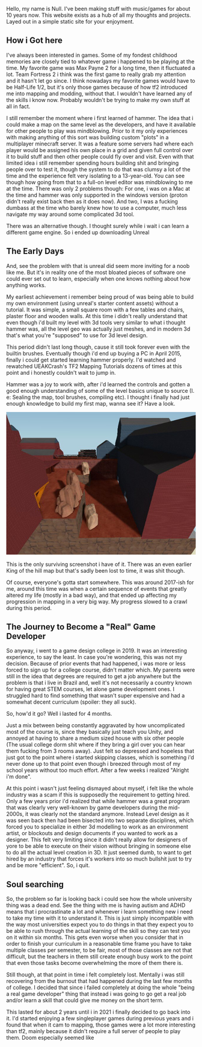 Hello, my name is Null. I've been making stuff with music/games for about 10 years now. This website exists as a hub of all my thoughts and projects. Layed out in a simple static site for your enjoyment.

## How i Got here

I've always been interested in games. Some of my fondest childhood memories are closely tied to whatever game i happened to be playing at the time. My favorite game was Max Payne 2 for a long time, then it fluctuated a lot. Team Fortress 2 i think was the first game to really grab my attention and it hasn't let go since. I think nowadays  my favorite games would have to be Half-Life 1/2, but it's only those games because of how tf2 introduced me into mapping and modding, without that. I wouldn't have learned any of the skills i know now. Probably wouldn't be trying to make my own stuff at all in fact.

I still remember the moment where i first learned of hammer. The idea that i could make a map on the same level as the developers, and have it available for other people to play was mindblowing. Prior to it my only experiences with making anything of this sort was building custom "plots" in a multiplayer minecraft server. It was a feature some servers had where each player would be assigned his own place in a grid and given full control over it to build stuff and then other people could fly over and visit. Even with that limited idea i still remember spending hours building shit and bringing people over to test it, though the system to do that was clumsy a lot of the time and the experience felt very isolating to a 13-year-old. You can see though how going from that to a full-on level editor was mindblowing to me at the time. There was only 2 problems though: For one, i was on a Mac at the time and hammer was only supported in the windows version (proton didn't really exist back then as it does now). And two, I was a fucking dumbass at the time who barely knew how to use a computer, much less navigate my way around some complicated 3d tool.

There was an alternative though. I thought surely while i wait i can learn a different game engine. So i ended up downloading Unreal 

## The Early Days 

And, see the problem with that is unreal did seem more inviting for a noob like me. But it's in reality one of the most bloated pieces of software one could ever set out to learn, especially when one knows nothing about how anything works.

My earliest achievement i remember being proud of was being able to build my own environment (using unreal's starter content assets) without a tutorial. It was simple, a small square room with a few tables and chairs, plaster floor and wooden walls. At this time i didn't really understand that even though i'd built my level with 3d tools very similar to what i thought hammer was, all the level geo was actually just meshes, and in modern 3d that's what you're "supposed" to use for 3d level design.

This period didn't last long though, cause it still took forever even with the builtin brushes. Eventually though i'd end up buying a PC in April 2015, finally i could get started learning hammer properly. I'd watched and rewatched UEAKCrash's TF2 Mapping Tutorials dozens of times at this point and i honestly couldn't wait to jump in.

Hammer was a joy to work with, after i'd learned the controls and gotten a good enough understanding of some of the level basics unique to source (I. e: Sealing the map, tool brushes, compiling etc). I thought i finally had just enough knowledge to build my first map, wanna see it? Have a look.

![A very bad map](/assets/baby_clarity3.jpeg)

This is the only surviving screenshot i have of it. There was an even earlier King of the hill map but that's sadly been lost to time, it was shit though.

Of course, everyone's gotta start somewhere. This was around 2017-ish for me, around this time was when a certain sequence of events that greatly altered my life (mostly in a bad way), and that ended up affecting my progression in mapping in a very big way. My progress slowed to a crawl during this period.

## The Journey to Become a "Real" Game Developer

So anyway, i went to a game design college in 2019. It was an interesting experience, to say the least. In case you're wondering, this was not my decision. Because of prior events that had happened, i was more or less forced to sign up for a college course, didn't matter which. My parents were still in the idea that degrees are required to get a job anywhere but the problem is that i live in Brazil and, well it's not necessarily a country known for having great STEM courses, let alone game development ones. I struggled hard to find something that wasn't super expensive and had a somewhat decent curriculum (spoiler: they all suck).

So, how'd it go? Well i lasted for 4 months. 

Just a mix between being constantly aggravated by how uncomplicated most of the course is, since they basically just teach you Unity, and annoyed at having to share a medium sized house with six other people (The usual college dorm shit where if they bring a girl over you can hear them fucking from 3 rooms away). Just felt so depressed and hopeless that just got to the point where i started skipping classes, which is something i'd never done up to that point even though i breezed through most of my school years without too much effort. After a few weeks i realized "Alright i'm done".

At this point i wasn't just feeling dismayed about myself, i felt like the whole industry was a scam if this is supposedly the requirement to getting hired. Only a few years prior i'd realized that while hammer was a great program that was clearly very well-known by game developers during the mid-2000s, it was clearly not the standard anymore. Instead Level design as it was seen back then had been bisected into two separate disciplines, which forced you to specialize in either 3d modelling to work as an environment artist, or blockouts and design documents if you wanted to work as a designer. This felt very limiting since it didn't really allow for designers of yore to be able to execute on their vision without bringing in someone else to do all the actual level creation in 3D. It just seemed dumb, to want to get hired by an industry that forces it's workers into so much bullshit just to try and be more "efficient". So, i quit.

## Soul searching

So, the problem so far is looking back i could see how the whole university thing was a dead end. See the thing with me is having autism and ADHD means that i procrastinate a lot and whenever i learn something new i need to take my time with it to understand it. This is just simply incompatible with the way most universities expect you to do things in that they expect you to be able to rush through the actual learning of the skill so they can test you on it within six months. This gets even worse when you consider that in order to finish your curriculum in a reasonable time frame you have to take multiple classes per semester, to be fair, most of those classes are not that difficult, but the teachers in them still create enough busy work to the point that even those tasks become overwhelming the more of them there is. 

Still though, at that point in time i felt completely lost. Mentally i was still recovering from the burnout that had happened during the last few months of college. I decided that since i failed completely at doing the whole "being a real game developer" thing that instead i was going to go get a real job and/or learn a skill that could give me money on the short term.

This lasted for about 2 years until i in 2021 i finally decided to go back into it. I'd started enjoying a few singleplayer games during previous years and i found that when it cam to mapping, those games were a lot more interesting than tf2, mainly because it didn't require a full server of people to play them. Doom especially seemed like

 


